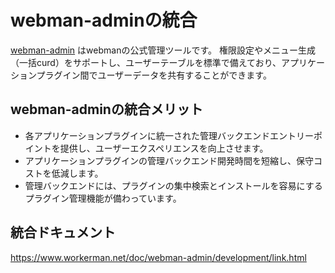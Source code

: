 # webman-adminの統合

[webman-admin](https://www.workerman.net/plugin/82) はwebmanの公式管理ツールです。
権限設定やメニュー生成（一括curd）をサポートし、ユーザーテーブルを標準で備えており、アプリケーションプラグイン間でユーザーデータを共有することができます。

## webman-adminの統合メリット

* 各アプリケーションプラグインに統一された管理バックエンドエントリーポイントを提供し、ユーザーエクスペリエンスを向上させます。
* アプリケーションプラグインの管理バックエンド開発時間を短縮し、保守コストを低減します。
* 管理バックエンドには、プラグインの集中検索とインストールを容易にするプラグイン管理機能が備わっています。

## 統合ドキュメント
https://www.workerman.net/doc/webman-admin/development/link.html
